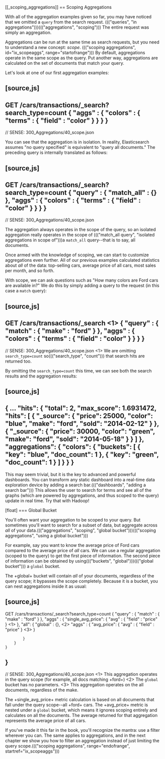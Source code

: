 
[[_scoping_aggregations]]
== Scoping Aggregations

With all of the aggregation examples given so far, you may have noticed that we
omitted a `query` from the search request. ((("queries", "in aggregations")))((("aggregations", "scoping"))) The entire request was
simply an aggregation.

Aggregations can be run at the same time as search requests, but you need to
understand a new concept: _scope_. ((("scoping aggregations", id="ix_scopeaggs", range="startofrange"))) By default, aggregations operate in the same 
scope as the query.  Put another way, aggregations are calculated on the set of 
documents that match your query.

Let's look at one of our first aggregation examples:

[source,js]
--------------------------------------------------
GET /cars/transactions/_search?search_type=count
{
    "aggs" : {
        "colors" : {
            "terms" : {
              "field" : "color"
            }
        }
    }
}
--------------------------------------------------
// SENSE: 300_Aggregations/40_scope.json

You can see that the aggregation is in isolation.  In reality, Elasticsearch
assumes "no query specified" is equivalent to "query all documents." The preceding
query is internally translated as follows:

[source,js]
--------------------------------------------------
GET /cars/transactions/_search?search_type=count
{
    "query" : {
        "match_all" : {}
    },
    "aggs" : {
        "colors" : {
            "terms" : {
              "field" : "color"
            }
        }
    }
}
--------------------------------------------------
// SENSE: 300_Aggregations/40_scope.json

The aggregation always operates in the scope of the query, so an isolated
aggregation really operates in the scope of ((("match_all query", "isolated aggregations in scope of")))a `match_all` query--that is to say,
all documents.

Once armed with the knowledge of scoping, we can start to customize 
aggregations even further.  All of our previous examples calculated statistics
about _all_ of the data: top-selling cars, average price of all cars, most sales
per month, and so forth.

With scope, we can ask questions such as "How many colors are Ford cars are
available in?"  We do this by simply adding a query to the request (in this case
a `match` query):

[source,js]
--------------------------------------------------
GET /cars/transactions/_search  <1>
{
    "query" : {
        "match" : {
            "make" : "ford"
        }
    },
    "aggs" : {
        "colors" : {
            "terms" : {
              "field" : "color"
            }
        }
    }
}
--------------------------------------------------
// SENSE: 300_Aggregations/40_scope.json
<1> We are omitting `search_type=count` so((("search_type", "count"))) that search hits are returned too.

By omitting the `search_type=count` this time, we can see both the search
results and the aggregation results:

[source,js]
--------------------------------------------------
{
...
   "hits": {
      "total": 2,
      "max_score": 1.6931472,
      "hits": [
         {
            "_source": {
               "price": 25000,
               "color": "blue",
               "make": "ford",
               "sold": "2014-02-12"
            }
         },
         {
            "_source": {
               "price": 30000,
               "color": "green",
               "make": "ford",
               "sold": "2014-05-18"
            }
         }
      ]
   },
   "aggregations": {
      "colors": {
         "buckets": [
            {
               "key": "blue",
               "doc_count": 1
            },
            {
               "key": "green",
               "doc_count": 1
            }
         ]
      }
   }
}
--------------------------------------------------


This may seem trivial, but it is the key to advanced and powerful dashboards.
You can transform any static dashboard into a real-time data exploration device
by adding a search bar.((("dashboards", "adding a search bar")))  This allows the user to search for terms and see all
of the graphs (which are powered by aggregations, and thus scoped to the query)
update in real time.  Try that with Hadoop!

[float]
=== Global Bucket

You'll often want your aggregation to be scoped to your query.  But sometimes
you'll want to search for a subset of data, but aggregate across _all_ of
your data.((("aggregations", "scoping", "global bucket")))((("scoping aggregations", "using a global bucket")))

For example, say you want to know the average price of Ford cars compared to the
average price of _all_ cars. We can use a regular aggregation (scoped to the query) 
to get the first piece of information.  The second piece of information can be 
obtained by using((("buckets", "global")))((("global bucket"))) a `global` bucket.

The +global+ bucket will contain _all_ of your documents, regardless of the query 
scope; it bypasses the scope completely.  Because it is a bucket, you can nest
aggregations inside it as usual:

[source,js]
--------------------------------------------------
GET /cars/transactions/_search?search_type=count
{
    "query" : {
        "match" : {
            "make" : "ford"
        }
    },
    "aggs" : {
        "single_avg_price": {
            "avg" : { "field" : "price" } <1>
        },
        "all": {
            "global" : {}, <2>
            "aggs" : {
                "avg_price": {
                    "avg" : { "field" : "price" } <3>
                }
                
            }
        }
    }
}
--------------------------------------------------
// SENSE: 300_Aggregations/40_scope.json
<1> This aggregation operates in the query scope (for example, all docs matching +ford+)
<2> The `global` bucket has no parameters.
<3> This aggregation operates on the all documents, regardless of the make.


The +single_avg_price+ metric calculation is based on all documents that fall under the
query scope--all +ford+ cars.  The +avg_price+ metric is nested under a 
`global` bucket, which means it ignores scoping entirely and calculates on 
all the documents.  The average returned for that aggregation represents
the average price of all cars.

If you've made it this far in the book, you'll recognize the mantra: use a filter
wherever you can.  The same applies to aggregations, and in the next chapter
we show you how to filter an aggregation instead of just limiting the query
scope.((("scoping aggregations", range="endofrange", startref="ix_scopeaggs")))

